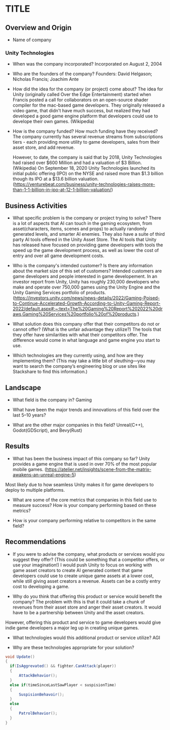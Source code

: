 # TITLE

## Overview and Origin

- Name of company

### Unity Technologies

- When was the company incorporated?
  Incorporated on August 2, 2004

- Who are the founders of the company?
  Founders: David Helgason; Nicholas Francis; Joachim Ante

- How did the idea for the company (or project) come about?
  The idea for Unity (originally called Over the Edge Entertainment) started when Francis posted a call for collaborators on an open-source shader compiler for the mac-based game developers. They originally released a video game, that didn't have much success, but realized they had developed a good game engine platform that developers could use to develope their own games. (Wikipedia)

- How is the company funded? How much funding have they received?
  The company currently has several revenue streams from subscriptions tiers - each providing more utility to game developers, sales from their asset store, and add revenue.

  However, to date, the company is said that by 2018, Unity Technologies had raised over $600 Million and had a valuation of $3 Billion. (Wikipedia)
  On September 18, 2020 Unity Technologies launched its initial public offering (IPO) on the NYSE and raised more than $1.3 billion though its IPO at a $13.6 billion valuation.
  (https://venturebeat.com/business/unity-technologies-raises-more-than-1-1-billion-in-ipo-at-12-1-billion-valuation/)

## Business Activities

- What specific problem is the company or project trying to solve?
  There is a lot of aspects that AI can touch in the gaming ecosystem, from asset(characters, items, scenes and props) to actually randomly generated levels, and smarter AI enemies. They also have a suite of third party AI tools offered in the Unity Asset Store.
  The AI tools that Unity has released have focused on providing game developers with tools the speed up the game development process, as well as lower the cost of entry and over all game development costs.

- Who is the company's intended customer? Is there any information about the market size of this set of customers?
  Intended customers are game developers and people interested in game developement.
  In an investor report from Unity, Unity has roughly 230,000 developers who make and operate over 750,000 games using the Unity Engine and the Unity Gaming Services portfolio of products.
  (https://investors.unity.com/news/news-details/2022/Gaming-Poised-to-Continue-Accelerated-Growth-According-to-Unity-Gaming-Report-2022/default.aspx#:~:text=The%20Gaming%20Report%202022%20draws,Gaming%20Services%20portfolio%20of%20products.)

- What solution does this company offer that their competitors do not or cannot offer? (What is the unfair advantage they utilize?)
  The tools that they offer have similarities with what their competitors offer. The difference would come in what language and game engine you start to use.

- Which technologies are they currently using, and how are they implementing them? (This may take a little bit of sleuthing&mdash;you may want to search the company’s engineering blog or use sites like Stackshare to find this information.)

## Landscape

- What field is the company in?
  Gaming

- What have been the major trends and innovations of this field over the last 5&ndash;10 years?

- What are the other major companies in this field?
  Unreal(C++), Godot(GDScript), and Bevy(Rust)

## Results

- What has been the business impact of this company so far?
  Unity provides a game engine that is used in over 70% of the most popular mobile games.
  (https://atelier.net/insights/scene-from-the-matrix-awakens-an-unreal-engine-5)

Most likely due to how seamless Unity makes it for game developers to deploy to multiple platforms.

- What are some of the core metrics that companies in this field use to measure success? How is your company performing based on these metrics?

- How is your company performing relative to competitors in the same field?

## Recommendations

- If you were to advise the company, what products or services would you suggest they offer? (This could be something that a competitor offers, or use your imagination!)
  I would push Unity to focus on working with game asset creators to create AI generated content that game developers could use to create unique game assets at a lower cost, while still giving asset creators a revenue. Assets can be a costly entry cost to developing a game.

- Why do you think that offering this product or service would benefit the company?
  The problem with this is that it could take a chunk of revenues from their asset store and anger their asset creators. It would have to be a partnership between Unity and the asset creators.

However, offering this product and service to game developers would give indie game developers a major leg up in creating unique games.

- What technologies would this additional product or service utilize? AGI

- Why are these technologies appropriate for your solution?

```C#
void Update()
{
  if(IsAggrevated() && fighter.CanAttack(player))
  {
      AttackBehavior();
  }
  else if(timeSinceLastSawPlayer < suspisionTime)
  {
      SuspisionBehavoir();
  }
  else
  {
      PatrolBehavior();
  }
}
```
